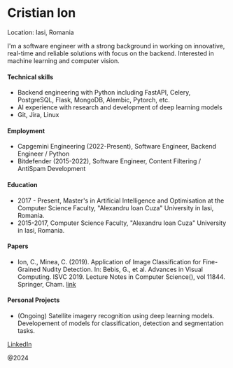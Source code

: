 # Cristian Ion

Location: Iasi, Romania

I'm a software engineer with a strong background in working on innovative, real-time and reliable solutions with focus on the backend.
Interested in machine learning and computer vision.

#### Technical skills
- Backend engineering with Python including FastAPI, Celery, PostgreSQL, Flask, MongoDB, Alembic, Pytorch, etc.
- AI experience with research and development of deep learning models
- Git, Jira, Linux

#### Employment
- Capgemini Engineering (2022-Present), Software Engineer, Backend Engineer / Python
- Bitdefender (2015-2022), Software Engineer, Content Filtering / AntiSpam Development

#### Education
- 2017 - Present, Master's in Artificial Intelligence and Optimisation at the Computer Science Faculty, "Alexandru Ioan Cuza" University in Iasi, Romania.
- 2015-2017, Computer Science Faculty, "Alexandru Ioan Cuza" University in Iasi, Romania.

#### Papers
- Ion, C., Minea, C. (2019). Application of Image Classification for Fine-Grained Nudity Detection. In: Bebis, G., et al. Advances in Visual Computing. ISVC 2019. Lecture Notes in Computer Science(), vol 11844. Springer, Cham. [link](https://doi.org/10.1007/978-3-030-33720-9_1)

#### Personal Projects
- (Ongoing) Satellite imagery recognition using deep learning models. Developement of models for classification, detection and segmentation tasks.


[LinkedIn](https://www.linkedin.com/in/cristianion94/)

@2024

